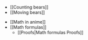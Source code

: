 * [[Counting bears]]
* [[Moving bears]]

<!-- -->

* [[Math in anime]]
* [[Math formulas]]
    * [[Proofs|Math formulas Proofs]]
